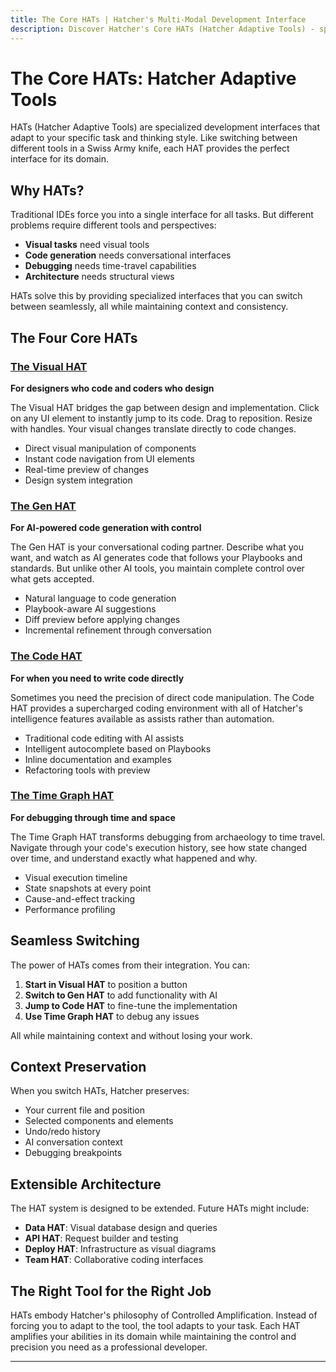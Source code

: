 ```yaml
---
title: The Core HATs | Hatcher's Multi-Modal Development Interface
description: Discover Hatcher's Core HATs (Hatcher Adaptive Tools) - specialized interfaces that adapt to different development styles and tasks. From visual design to code generation to time-travel debugging.
---
```


# The Core HATs: Hatcher Adaptive Tools

HATs (Hatcher Adaptive Tools) are specialized development interfaces that adapt to your specific task and thinking style. Like switching between different tools in a Swiss Army knife, each HAT provides the perfect interface for its domain.

## Why HATs?

Traditional IDEs force you into a single interface for all tasks. But different problems require different tools and perspectives:

- **Visual tasks** need visual tools
- **Code generation** needs conversational interfaces
- **Debugging** needs time-travel capabilities
- **Architecture** needs structural views

HATs solve this by providing specialized interfaces that you can switch between seamlessly, all while maintaining context and consistency.

## The Four Core HATs

### <DocIcon type="visual" inline /> [The Visual HAT](/features-visual-hat)

**For designers who code and coders who design**

The Visual HAT bridges the gap between design and implementation. Click on any UI element to instantly jump to its code. Drag to reposition. Resize with handles. Your visual changes translate directly to code changes.

- Direct visual manipulation of components
- Instant code navigation from UI elements
- Real-time preview of changes
- Design system integration

### <DocIcon type="gen" inline /> [The Gen HAT](/features-gen-hat)

**For AI-powered code generation with control**

The Gen HAT is your conversational coding partner. Describe what you want, and watch as AI generates code that follows your Playbooks and standards. But unlike other AI tools, you maintain complete control over what gets accepted.

- Natural language to code generation
- Playbook-aware AI suggestions
- Diff preview before applying changes
- Incremental refinement through conversation

### <DocIcon type="code" inline /> [The Code HAT](/features-code-hat)

**For when you need to write code directly**

Sometimes you need the precision of direct code manipulation. The Code HAT provides a supercharged coding environment with all of Hatcher's intelligence features available as assists rather than automation.

- Traditional code editing with AI assists
- Intelligent autocomplete based on Playbooks
- Inline documentation and examples
- Refactoring tools with preview

### <DocIcon type="time-graph" inline /> [The Time Graph HAT](/features-time-graph-hat)

**For debugging through time and space**

The Time Graph HAT transforms debugging from archaeology to time travel. Navigate through your code's execution history, see how state changed over time, and understand exactly what happened and why.

- Visual execution timeline
- State snapshots at every point
- Cause-and-effect tracking
- Performance profiling

## Seamless Switching

The power of HATs comes from their integration. You can:

1. **Start in Visual HAT** to position a button
2. **Switch to Gen HAT** to add functionality with AI
3. **Jump to Code HAT** to fine-tune the implementation
4. **Use Time Graph HAT** to debug any issues

All while maintaining context and without losing your work.

## Context Preservation

When you switch HATs, Hatcher preserves:

- Your current file and position
- Selected components and elements
- Undo/redo history
- AI conversation context
- Debugging breakpoints

## Extensible Architecture

The HAT system is designed to be extended. Future HATs might include:

- **Data HAT**: Visual database design and queries
- **API HAT**: Request builder and testing
- **Deploy HAT**: Infrastructure as visual diagrams
- **Team HAT**: Collaborative coding interfaces

## The Right Tool for the Right Job

HATs embody Hatcher's philosophy of Controlled Amplification. Instead of forcing you to adapt to the tool, the tool adapts to your task. Each HAT amplifies your abilities in its domain while maintaining the control and precision you need as a professional developer.

---

<PageCTA
  title="Ready to Experience Adaptive Development?"
  subtitle="Master all four HATs and amplify your capabilities in every domain"
  buttonText="Get Started with HATs"
  buttonLink="/getting-started"
  buttonStyle="secondary"
  footer="The right tool for the right job. Every time."
/>
